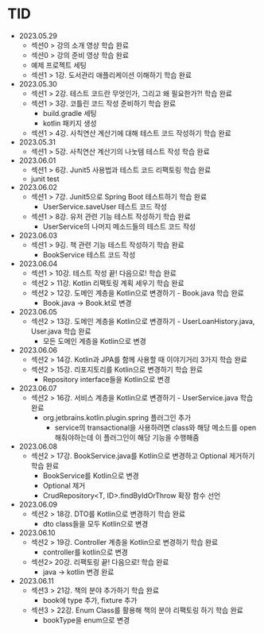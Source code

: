 # TID

- 2023.05.29
    - 섹션0 > 강의 소개 영상 학습 완료
    - 섹션0 > 강의 준비 영상 학습 완료
    - 예제 프로젝트 세팅
    - 섹션1 > 1강. 도서관리 애플리케이션 이해하기 학습 완료
- 2023.05.30
    - 섹션1 > 2강. 테스트 코드란 무엇인가, 그리고 왜 필요한가?! 학습 완료
    - 섹션1 > 3강. 코틀린 코드 작성 준비하기 학습 완료
        - build.gradle 세팅
        - kotlin 패키지 생성
    - 섹션1 > 4강. 사칙연산 계산기에 대해 테스트 코드 작성하기 학습 완료
- 2023.05.31
    - 섹션1 > 5강. 사칙연산 계산기의 나눗템 테스트 작성 학습 완료
- 2023.06.01
    - 섹션1 > 6강. Junit5 사용법과 테스트 코드 리팩토링 학습 완료
    - junit test
- 2023.06.02
    - 섹션1 > 7강. Junit5으로 Spring Boot 테스트하기 학습 완료
        - UserService.saveUser 테스트 코드 작성
    - 섹션1 > 8강. 유저 관련 기능 테스트 작성하기 학습 완료
        - UserService의 나머지 메소드들의 테스트 코드 작성
- 2023.06.03
    - 섹션1 > 9깅. 책 관련 기능 테스트 작성하기 학습 완료
        - BookService 테스트 코드 작성
- 2023.06.04
    - 섹션1 > 10강. 테스트 작성 끝! 다음으로! 학습 완료
    - 섹션2 > 11강. Kotlin 리팩토링 계획 세우기 학습 완료
    - 섹션2 > 12강. 도메인 계층을 Kotlin으로 변경하기 - Book.java 학습 완료
        - Book.java -> Book.kt로 변경
- 2023.06.05
    - 섹션2 > 13강. 도메인 계층을 Kotlin으로 변경하기 - UserLoanHistory.java, User.java 학습 완료
        - 모든 도메인 계층을 Kotlin으로 변경
- 2023.06.06
    - 섹션2 > 14강. Kotlin과 JPA를 함께 사용할 때 이야기거리 3가지 학습 완료
    - 섹션2 > 15강. 리포지토리를 Kotlin으로 변경하기 학습 완료
        - Repository interface들을 Kotlin으로 변경
- 2023.06.07
    - 섹션2 > 16강. 서비스 계층을 Kotlin으로 변경하기 - UserService.java 학습 완료
        - org.jetbrains.kotlin.plugin.spring 플러그인 추가
            - service의 transactional을 사용하려면 class와 해당 메소드를 open 해줘야하는데 이 플러그인이 해당 기능을 수행해줌
- 2023.06.08
    - 섹션2 > 17강. BookService.java를 Kotlin으로 변경하고 Optional 제거하기 학습 완료
        - BookService를 Kotlin으로 변경
        - Optional 제거
        - CrudRepository<T, ID>.findByIdOrThrow 확장 함수 선언
- 2023.06.09
    - 섹션2 > 18강. DTO를 Kotlin으로 변경하기 학습 완료
        - dto class들을 모두 Kotlin으로 변경
- 2023.06.10
    - 섹션2 > 19강. Controller 계층을 Kotlin으로 변경하기 학습 완료
        - controller를 kotlin으로 변경
    - 섹션2> 20강. 리팩토링 끝! 다음으로! 학습 완료
        - java -> kotlin 변경 완료
- 2023.06.11
    - 섹션3 > 21강. 책의 분야 추가하기 학습 완료
        - book에 type 추가, fixture 추가
    - 섹션3 > 22강. Enum Class를 활용해 책의 분야 리팩토링 하기 학습 완료
        - bookType을 enum으로 변경
